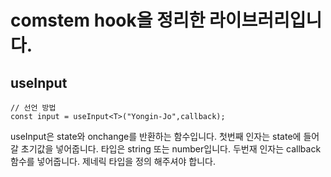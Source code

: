 # comstem hook을 정리한 라이브러리입니다.

## useInput
```tsx
// 선언 방법
const input = useInput<T>("Yongin-Jo",callback);
```
useInput은 state와 onchange를 반환하는 함수입니다. 
첫번째 인자는 state에 들어갈 초기값을 넣어줍니다. 타입은 string 또는 number입니다.
두번재 인자는 callback 함수를 넣어줍니다. 제네릭 타입을 정의 해주셔야 합니다.
